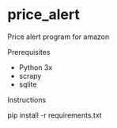 # price_alert
Price alert program for amazon

Prerequisites
* Python 3x
* scrapy
* sqlite

Instructions


pip install -r requirements.txt

